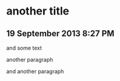 # another title
## 19 September 2013 8:27 PM


 and some text

another paragraph

and another paragraph